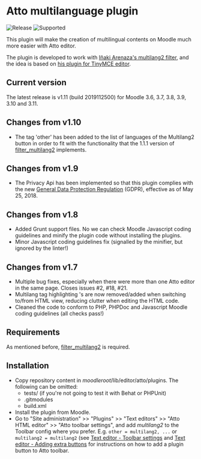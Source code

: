 Atto multilanguage plugin
=========================

![Release](https://img.shields.io/badge/release-v1.11-blue.svg) ![Supported](https://img.shields.io/badge/supported-3.6%2C%203.7%2C%203.8%2C%203.9%2C%203.10%2C%203.11-green.svg)

This plugin will make the creation of multilingual contents on Moodle much more easier with Atto editor.

The plugin is developed to work with [Iñaki Arenaza's multilang2 filter](https://github.com/iarenaza/moodle-filter_multilang2), and the idea is based on [his plugin for TinyMCE editor](https://github.com/iarenaza/moodle-tinymce_moodlelang2).

## Current version

The latest release is v1.11 (build 2019112500) for Moodle 3.6, 3.7, 3.8, 3.9, 3.10 and 3.11.

## Changes from v1.10
 - The tag 'other' has been added to the list of languages of the Multilang2 button in order to fit with the functionality that the 1.1.1 version of [filter_multilang2](https://github.com/iarenaza/moodle-filter_multilang2/tree/1.1.1) implements.

## Changes from v1.9
 - The Privacy Api has been implemented so that this plugin complies with the new [General Data Protection Regulation](https://eugdpr.org/) (GDPR), effective as of May 25, 2018.

## Changes from v1.8
 - Added Grunt support files. No we can check Moodle Javascript coding guidelines and minify the plugin code without installing the plugins.
 - Minor Javascript coding guidelines fix (signalled by the minifier, but ignored by the linter!)
 
## Changes from v1.7
 - Multiple bug fixes, especially when there were more than one Atto editor in the same page. Closes issues #2, #18, #21.
 - Multilang tag highlighting <span>'s are now removed/added when switching to/from HTML view, reducing clutter when editing the HTML code.
 - Cleaned the code to conform to PHP, PHPDoc and Javascript Moodle coding guidelines (all checks pass!)

## Requirements
As mentioned before, [filter_multilang2](https://github.com/iarenaza/moodle-filter_multilang2) is required.

## Installation

 - Copy repository content in *moodleroot*/lib/editor/atto/plugins. The following can be omitted:
   - tests/ (if you're not going to test it with Behat or PHPUnit)
   - .gitmodules
   - build.xml
 - Install the plugin from Moodle. 
 - Go to "Site administration" >> "Plugins" >> "Text editors" >> "Atto HTML editor" >> "Atto toolbar settings", and add *multilang2* to the Toolbar config where you prefer. E.g. `other = multilang2, ...` or `multilang2 = multilang2` (see [Text editor - Toolbar settings](https://docs.moodle.org/en/Text_editor#Toolbar_settings) and [Text editor - Adding extra buttons](https://docs.moodle.org/en/Text_editor#Adding_extra_buttons) for instructions on how to add a plugin button to Atto toolbar.
